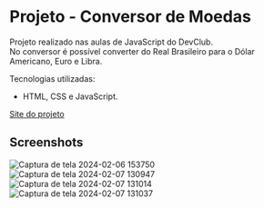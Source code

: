 # Projeto - Conversor de Moedas

Projeto realizado nas aulas de JavaScript do DevClub. <br>
No conversor é possível converter do Real Brasileiro para o Dólar Americano, Euro e Libra. <br>

Tecnologias utilizadas:
- HTML, CSS e JavaScript.

[Site do projeto](https://phaelstavares.github.io/projeto-ConversorDeMoedas/)

## Screenshots

![Captura de tela 2024-02-06 153750](https://github.com/phaelstavares/projeto-ConversorDeMoedas/assets/77020757/55ccec9a-2b97-4ac1-8bf1-84a8760a4afd)
![Captura de tela 2024-02-07 130947](https://github.com/phaelstavares/projeto-ConversorDeMoedas/assets/77020757/f3a58189-e83f-4094-b639-375715782b7b)
![Captura de tela 2024-02-07 131014](https://github.com/phaelstavares/projeto-ConversorDeMoedas/assets/77020757/dd003db6-6aac-4c4b-be9d-3458ea3c301e)
![Captura de tela 2024-02-07 131037](https://github.com/phaelstavares/projeto-ConversorDeMoedas/assets/77020757/618b24a2-30cf-4c13-8668-ac852ff99a6a)
